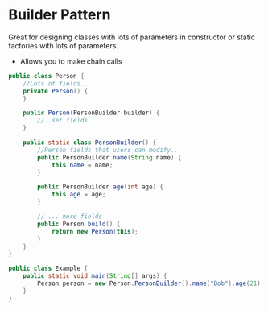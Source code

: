 # Builder Pattern

Great for designing classes with lots of parameters in constructor or static factories with lots of parameters.

- Allows you to make chain calls

```java
public class Person {
    //Lots of fields...
    private Person() {
    }

    public Person(PersonBuilder builder) {
        //..set fields
    }

    public static class PersonBuilder() {
        //Person fields that users can modify...
        public PersonBuilder name(String name) {
            this.name = name;
        }

        public PersonBuilder age(int age) {
            this.age = age;
        }

        // ... more fields
        public Person build() {
            return new Person(this);
        }
    }
}

public class Example {
    public static void main(String[] args) {
        Person person = new Person.PersonBuilder().name("Bob").age(21).build();
    }
}
```